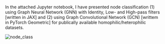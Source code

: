 In the attached Jupyter notebook, I have presented node classification 
(1) using Graph Neural Network (GNN) with Identity, Low- and High-pass filters [written in JAX]
and
(2) using Graph Convolutional Network (GCN) [writtem in PyTorch Geometric]
for publically available homophilic/heterophilic datasets.

![node_class](https://github.com/ArunSehrawat/Node_Classification_with_Graph_Neural_Network/assets/99533657/910129c2-5e43-4832-99f1-bf3234a0404f)
